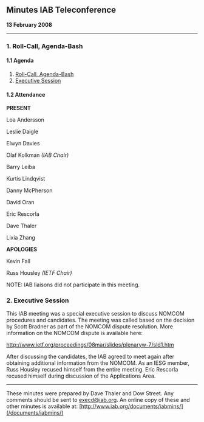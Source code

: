 
Minutes 
IAB Teleconference
---------------------------


**13 February 2008**




---


### 1. Roll-Call, Agenda-Bash


#### 1.1 Agenda


1. [Roll-Call, Agenda-Bash](#1)
2. [Executive Session](#2)


#### 1.2 Attendance


**PRESENT**  

Loa Andersson  
   

Leslie Daigle  

Elwyn Davies  

Olaf Kolkman *(IAB Chair)*  
   

Barry Leiba  
   

Kurtis Lindqvist  
   

Danny McPherson  

David Oran  
   

Eric Rescorla  
   

Dave Thaler  
   

Lixia Zhang  




**APOLOGIES**  

Kevin Fall  

Russ Housley *(IETF Chair)*  




NOTE: IAB liaisons did not participate in this meeting.


### 2. Executive Session


This IAB meeting was a special executive session to discuss NOMCOM procedures and candidates. The meeting was called based on the decision by Scott Bradner as part of the NOMCOM dispute resolution. More information on the NOMCOM dispute is available here:


<http://www.ietf.org/proceedings/08mar/slides/plenaryw-7/sld1.htm>


After discussing the candidates, the IAB agreed to meet again after obtaining additional information from the NOMCOM. As an IESG member, Russ Housley recused himself from the entire meeting. Eric Rescorla recused himself during discussion of the Applications Area.




---


These minutes were prepared by Dave Thaler and Dow Street. Any comments should be sent to [execd@iab.org](mailto:execd@iab.org). An online copy of these and other minutes is available at: [http://www.iab.org/documents/iabmins/](/documents/iabmins/)


